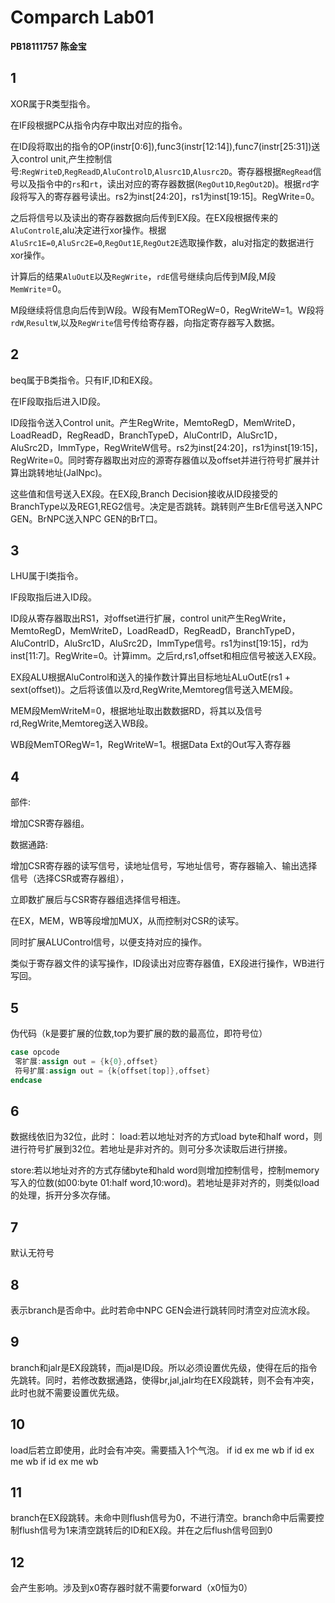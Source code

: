 # Comparch Lab01

**PB18111757 陈金宝**

## 1
XOR属于R类型指令。

在IF段根据PC从指令内存中取出对应的指令。

在ID段将取出的指令的OP(instr[0:6]),func3(instr[12:14]),func7(instr[25:31])送入control unit,产生控制信号:`RegWriteD`,`RegReadD`,`AluControlD`,`Alusrc1D`,`Alusrc2D`。寄存器根据`RegRead`信号以及指令中的`rs`和`rt`，读出对应的寄存器数据(`RegOut1D`,`RegOut2D`)。根据`rd`字段将写入的寄存器号读出。rs2为inst[24:20]，rs1为inst[19:15]。RegWrite=0。

之后将信号以及读出的寄存器数据向后传到EX段。在EX段根据传来的`AluControlE`,alu决定进行xor操作。根据`AluSrc1E=0`,`AluSrc2E=0`,`RegOut1E`,`RegOut2E`选取操作数，alu对指定的数据进行xor操作。

计算后的结果`AluOutE`以及`RegWrite`，`rdE`信号继续向后传到M段,M段`MemWrite`=0。

M段继续将信息向后传到W段。W段有MemTORegW=0，RegWriteW=1。W段将`rdW`,`ResultW`,以及`RegWrite`信号传给寄存器，向指定寄存器写入数据。

## 2
beq属于B类指令。只有IF,ID和EX段。

在IF段取指后进入ID段。

ID段指令送入Control unit。产生RegWrite，MemtoRegD，MemWriteD，LoadReadD，RegReadD，BranchTypeD，AluContrlD，AluSrc1D，AluSrc2D，ImmType，RegWriteW信号。rs2为inst[24:20]，rs1为inst[19:15]，RegWrite=0。同时寄存器取出对应的源寄存器值以及offset并进行符号扩展并计算出跳转地址(JalNpc)。

这些值和信号送入EX段。在EX段,Branch Decision接收从ID段接受的BranchType以及REG1,REG2信号。决定是否跳转。跳转则产生BrE信号送入NPC GEN。BrNPC送入NPC GEN的BrT口。

## 3
LHU属于I类指令。

IF段取指后进入ID段。

ID段从寄存器取出RS1，对offset进行扩展，control unit产生RegWrite，MemtoRegD，MemWriteD，LoadReadD，RegReadD，BranchTypeD，AluContrlD，AluSrc1D，AluSrc2D，ImmType信号。rs1为inst[19:15]，rd为inst[11:7]。RegWrite=0。计算imm。之后rd,rs1,offset和相应信号被送入EX段。

EX段ALU根据AluControl和送入的操作数计算出目标地址ALuOutE(rs1 + sext(offset))。之后将该值以及rd,RegWrite,Memtoreg信号送入MEM段。

MEM段MemWriteM=0，根据地址取出数数据RD，将其以及信号rd,RegWrite,Memtoreg送入WB段。

WB段MemTORegW=1，RegWriteW=1。根据Data Ext的Out写入寄存器

## 4
部件:

增加CSR寄存器组。

数据通路:

增加CSR寄存器的读写信号，读地址信号，写地址信号，寄存器输入、输出选择信号（选择CSR或寄存器组），

立即数扩展后与CSR寄存器组选择信号相连。

在EX，MEM，WB等段增加MUX，从而控制对CSR的读写。

同时扩展ALUControl信号，以便支持对应的操作。

类似于寄存器文件的读写操作，ID段读出对应寄存器值，EX段进行操作，WB进行写回。

## 5
伪代码（k是要扩展的位数,top为要扩展的数的最高位，即符号位）
```verilog
case opcode
 零扩展:assign out = {k{0},offset}
 符号扩展:assign out = {k{offset[top]},offset} 
endcase
```

## 6
数据线依旧为32位，此时：
load:若以地址对齐的方式load byte和half word，则进行符号扩展到32位。若地址是非对齐的。则可分多次读取后进行拼接。

store:若以地址对齐的方式存储byte和hald word则增加控制信号，控制memory写入的位数(如00:byte 01:half word,10:word)。若地址是非对齐的，则类似load的处理，拆开分多次存储。

## 7
默认无符号

## 8
表示branch是否命中。此时若命中NPC GEN会进行跳转同时清空对应流水段。

## 9
branch和jalr是EX段跳转，而jal是ID段。所以必须设置优先级，使得在后的指令先跳转。同时，若修改数据通路，使得br,jal,jalr均在EX段跳转，则不会有冲突，此时也就不需要设置优先级。

## 10
load后若立即使用，此时会有冲突。需要插入1个气泡。
if id ex me wb
   if id ex me wb
      if id ex me wb

## 11
branch在EX段跳转。未命中则flush信号为0，不进行清空。branch命中后需要控制flush信号为1来清空跳转后的ID和EX段。并在之后flush信号回到0

## 12
会产生影响。涉及到x0寄存器时就不需要forward（x0恒为0）